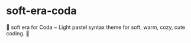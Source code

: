 # soft-era-coda
🌸 soft era for Coda ~ Light pastel syntax theme for soft, warm, cozy, cute coding. 🌱
